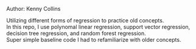 Author: Kenny Collins

Utilizing different forms of regression to practice old concepts.  
In this repo, I use polynomal linear regression, support vector regression, decision tree regression, and random forest regression.  
Super simple baseline code I had to refamiliarize with older concepts.
